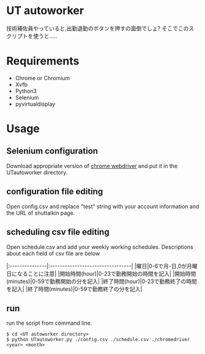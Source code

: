 # UT autoworker

技術補佐員やっていると,出勤退勤のボタンを押すの面倒でしょ?
そこでこのスクリプトを使うと.....

# Requirements

- Chrome or Chromium
- Xvfb
- Python3
- Selenium
- pyvirtualdisplay

# Usage

## Selenium configuration
Download appropriate version of [chrome webdriver](http://chromedriver.chromium.org/downloads) and put it in the UTautoworker directory.

## configuration file editing
Open config.csv and replace "test" string with your account information and the URL of shuttaikin page.

## scheduling csv file editing
Open schedule.csv and add your weekly working schedules.
Descriptions about each field of csv file are below


|:---------------|:---------------------------------|
|曜日|0-6で月-日,0が月曜日になることに注意|
|開始時間(hour)|0-23で勤務開始の時間を記入|
|開始時間(minutes)|0-59で勤務開始の分を記入|
|終了時間(hour)|0-23で勤務終了の時間を記入|
|終了時間(minutes)|0-59で勤務終了の分を記入|


## run
run the script from command line.

```
$ cd <UT autoworker directory>
$ python UTautoworker.py ./config.csv ./schedule.csv ./chromedriver <year> <month>
```
